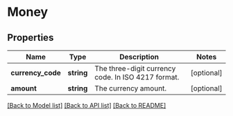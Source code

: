 # Money

## Properties
Name | Type | Description | Notes
------------ | ------------- | ------------- | -------------
**currency_code** | **string** | The three-digit currency code. In ISO 4217 format. | [optional] 
**amount** | **string** | The currency amount. | [optional] 

[[Back to Model list]](../../README.md#documentation-for-models) [[Back to API list]](../../README.md#documentation-for-api-endpoints) [[Back to README]](../../README.md)

